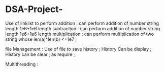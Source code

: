 ﻿# DSA-Project-
Use of linklist to perform 
addition : can perform addition of number string length 1e6+1e6 length
subtraction : can perform addition of number string length 1e6+1e6 length
multiplication : can perform multiplication of two string whose len(a)*len(b) <=1e7 ;


file Management : 
Use of file to save history ;
History Can be display ;
History can be clear ;
as require ;

Multithreading :
